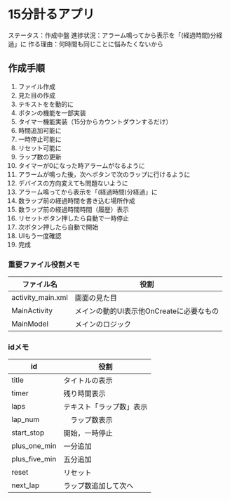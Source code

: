 # 15分計るアプリ

ステータス：作成中盤
進捗状況：アラーム鳴ってから表示を「(経過時間)分経過」に
作る理由：何時間も同じことに悩みたくないから  

## 作成手順

1. ファイル作成
2. 見た目の作成
3. テキストをを動的に
4. ボタンの機能を一部実装
5. タイマー機能実装（15分からカウントダウンするだけ）
6. 時間追加可能に
7. 一時停止可能に
8. リセット可能に
9. ラップ数の更新
10. タイマーが0になった時アラームがなるように
11. アラームが鳴った後，次へボタンで次のラップに行けるように
12. デバイスの方向変えても問題ないように
13. アラーム鳴ってから表示を「(経過時間)分経過」に
14. 数ラップ前の経過時間を書き込む場所作成
15. 数ラップ前の経過時間時間（履歴）表示
16. リセットボタン押したら自動で一時停止
17. 次ボタン押したら自動で開始
18. UIもう一度確認
19. 完成

### 重要ファイル役割メモ
|  ファイル名  |  役割  |
| ---- | ---- |
|  activity_main.xml  |  画面の見た目  |
|  MainActivity  |  メインの動的UI表示他OnCreateに必要なもの  |
|  MainModel  |  メインのロジック  |

### idメモ
|  id  |  役割  |
| ---- | ---- |
|  title  |  タイトルの表示  |
|  timer  |  残り時間表示  |
|  laps  |  テキスト「ラップ数」表示  |
|  lap_num  | 　ラップ数表示  |
|  start_stop  |  開始，一時停止  |
|  plus_one_min  |  一分追加  |
|  plus_five_min  |  五分追加  |
|  reset  |  リセット  |
|  next_lap  |  ラップ数追加して次へ  |